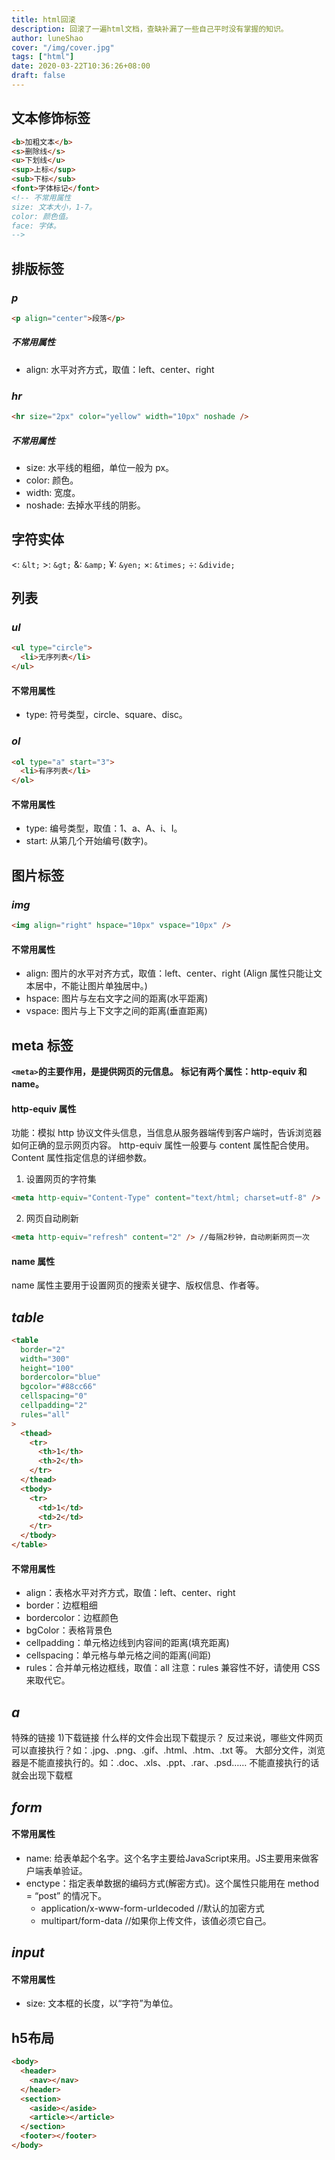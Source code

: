 ```yaml
---
title: html回滚
description: 回滚了一遍html文档，查缺补漏了一些自己平时没有掌握的知识。
author: luneShao
cover: "/img/cover.jpg"
tags: ["html"]
date: 2020-03-22T10:36:26+08:00
draft: false
---
```


## 文本修饰标签

```html
<b>加粗文本</b>
<s>删除线</s>
<u>下划线</u>
<sup>上标</sup>
<sub>下标</sub>
<font>字体标记</font>
<!-- 不常用属性
size: 文本大小，1-7。
color: 颜色值。
face: 字体。 
-->
```

## 排版标签

### _p_

```html
<p align="center">段落</p>
```

##### 不常用属性

- align: 水平对齐方式，取值：left、center、right

### _hr_

```html
<hr size="2px" color="yellow" width="10px" noshade />
```

##### 不常用属性

- size: 水平线的粗细，单位一般为 px。
- color: 颜色。
- width: 宽度。
- noshade: 去掉水平线的阴影。

## 字符实体

&lt;: `&lt;`
&gt;: `&gt;`
&amp;: `&amp;`
&yen;: `&yen;`
&times;: `&times;`
&divide;: `&divide;`

## 列表

### _ul_

```html
<ul type="circle">
  <li>无序列表</li>
</ul>
```

#### 不常用属性

- type: 符号类型，circle、square、disc。

### _ol_

```html
<ol type="a" start="3">
  <li>有序列表</li>
</ol>
```

#### 不常用属性

- type: 编号类型，取值：1、a、A、i、I。
- start: 从第几个开始编号(数字)。

## 图片标签

### _img_

```html
<img align="right" hspace="10px" vspace="10px" />
```

#### 不常用属性

- align: 图片的水平对齐方式，取值：left、center、right (Align 属性只能让文本居中，不能让图片单独居中。)
- hspace: 图片与左右文字之间的距离(水平距离)
- vspace: 图片与上下文字之间的距离(垂直距离)

## meta 标签

**`<meta>`的主要作用，是提供网页的元信息。**
**<meta>标记有两个属性：http-equiv 和 name。**

#### http-equiv 属性

功能：模拟 http 协议文件头信息，当信息从服务器端传到客户端时，告诉浏览器如何正确的显示网页内容。
http-equiv 属性一般要与 content 属性配合使用。Content 属性指定信息的详细参数。

1. 设置网页的字符集

```html
<meta http-equiv="Content-Type" content="text/html; charset=utf-8" />
```

2. 网页自动刷新

```html
<meta http-equiv="refresh" content="2" /> //每隔2秒钟，自动刷新网页一次
```

#### name 属性

name 属性主要用于设置网页的搜索关键字、版权信息、作者等。

## _table_

```html
<table
  border="2"
  width="300"
  height="100"
  bordercolor="blue"
  bgcolor="#88cc66"
  cellspacing="0"
  cellpadding="2"
  rules="all"
>
  <thead>
    <tr>
      <th>1</th>
      <th>2</th>
    </tr>
  </thead>
  <tbody>
    <tr>
      <td>1</td>
      <td>2</td>
    </tr>
  </tbody>
</table>
```

#### 不常用属性

- align：表格水平对齐方式，取值：left、center、right
- border：边框粗细
- bordercolor：边框颜色
- bgColor：表格背景色
- cellpadding：单元格边线到内容间的距离(填充距离)
- cellspacing：单元格与单元格之间的距离(间距)
- rules：合并单元格边框线，取值：all
  注意：rules 兼容性不好，请使用 CSS 来取代它。

## _a_

特殊的链接 1)下载链接
什么样的文件会出现下载提示？
反过来说，哪些文件网页可以直接执行？如：.jpg、.png、.gif、.html、.htm、.txt 等。
大部分文件，浏览器是不能直接执行的。如：.doc、.xls、.ppt、.rar、.psd……
不能直接执行的话就会出现下载框

## _form_

#### 不常用属性
- name: 给表单起个名字。这个名字主要给JavaScript来用。JS主要用来做客户端表单验证。
- enctype：指定表单数据的编码方式(解密方式)。这个属性只能用在 method = “post” 的情况下。
  - application/x-www-form-urldecoded  //默认的加密方式
  - multipart/form-data  //如果你上传文件，该值必须它自己。

## _input_
#### 不常用属性
- size: 文本框的长度，以“字符”为单位。

## h5布局
```html
<body>
  <header>
    <nav></nav>
  </header>
  <section>
    <aside></aside>
    <article></article>
  </section>
  <footer></footer>
</body>
```